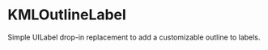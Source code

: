 KMLOutlineLabel
===============

Simple UILabel drop-in replacement to add a customizable outline to labels.